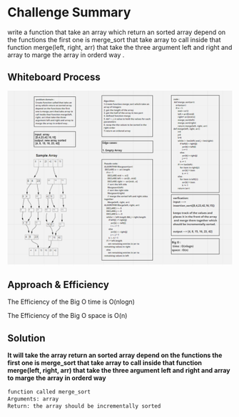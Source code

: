 # Challenge Summary

write a function that take an array which return an sorted array depend on the functions the first one is merge_sort that take array to call inside that function merge(left, right, arr) that take the three argument left and right and array to marge the array in orderd way .

## Whiteboard Process

![code27](mearg.PNG)

## Approach & Efficiency

The Efficiency of the Big O time is O(nlogn)

The Efficiency of the Big O space is O(n)

## Solution

**It will take the array  return an sorted array depend on the functions the first one is merge_sort that take array to call inside that function merge(left, right, arr) that take the three argument left and right and array to marge the array in orderd way**

    function called merge_sort
    Arguments: array
    Return: the array should be incrementally sorted
